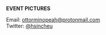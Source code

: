 **EVENT PICTURES**

<font style="size:75%">Email: [ottorminopeah@protonmail.com](ottorminopeah@protonmail.com)<br />
Twitter: [@hsincheu](https://twitter.com/hsincheu)
  </font>
